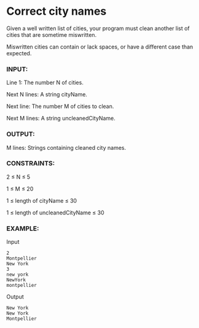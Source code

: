 # Correct city names

Given a well written list of cities, your program must clean another list of cities that are sometime miswritten.

Miswritten cities can contain or lack spaces, or have a different case than expected.

### INPUT:

Line 1: The number N of cities.

Next N lines: A string cityName.

Next line: The number M of cities to clean.

Next M lines: A string uncleanedCityName.

### OUTPUT:

M lines: Strings containing cleaned city names.

### CONSTRAINTS:

2 ≤ N ≤ 5

1 ≤ M ≤ 20

1 ≤ length of cityName ≤ 30

1 ≤ length of uncleanedCityName ≤ 30

### EXAMPLE:

Input

```
2
Montpellier
New York
3
new york
NewYork
montpellier
```

Output

```
New York
New York
Montpellier
```

